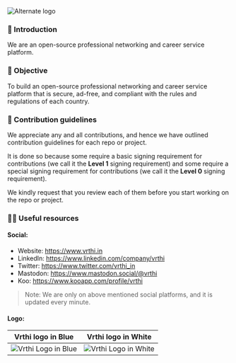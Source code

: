 <picture>
  <source media="(prefers-color-scheme: dark)" srcset="https://github.com/vrthi/.github/assets/68323012/3a65abfe-cde7-4a83-b540-805c9ab6eda9">
  <source media="(prefers-color-scheme: light)" srcset="https://github.com/vrthi/.github/assets/68323012/3a65abfe-cde7-4a83-b540-805c9ab6eda9">
  <img alt="Alternate logo" src="https://github.com/vrthi/.github/assets/68323012/3a65abfe-cde7-4a83-b540-805c9ab6eda9">
</picture>

### 👋 Introduction

We are an open-source professional networking and career service platform.

### 🎯 Objective

To build an open-source professional networking and career service platform that is secure, ad-free, and compliant with the rules and regulations of each country.

### 🌈 Contribution guidelines

We appreciate any and all contributions, and hence we have outlined contribution guidelines for each repo or project.

It is done so because some require a basic signing requirement for contributions (we call it the **Level 1** signing requirement) and some require a special signing requirement for contributions (we call it the **Level 0** signing requirement).

We kindly request that you review each of them before you start working on the repo or project.


### 👩‍💻 Useful resources

#### Social:
  - Website: https://www.vrthi.in
  - LinkedIn: https://www.linkedin.com/company/vrthi
  - Twitter: https://www.twitter.com/vrthi_in
  - Mastodon: https://www.mastodon.social/@vrthi
  - Koo: https://www.kooapp.com/profile/vrthi

> Note: We are only on above mentioned social platforms, and it is updated every minute.

#### Logo:

  Vrthi logo in Blue |   Vrthi logo in White
  :-------------------------: |  :-------------------------:
  ![Vrthi Logo in Blue](https://github.com/vrthi/.github/assets/68323012/aaa950fa-918c-4ac8-a780-b05d31885030) |  ![Vrthi Logo in White](https://github.com/vrthi/.github/assets/68323012/aaa950fa-918c-4ac8-a780-b05d31885030)

